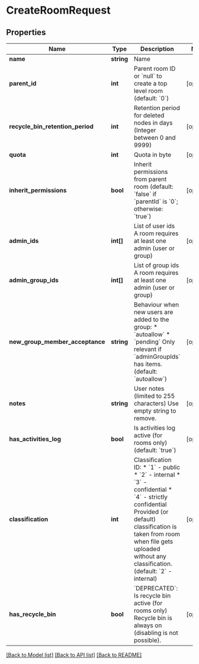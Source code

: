 # CreateRoomRequest

## Properties
Name | Type | Description | Notes
------------ | ------------- | ------------- | -------------
**name** | **string** | Name | 
**parent_id** | **int** | Parent room ID or &#x60;null&#x60; to create a top level room (default: &#x60;0&#x60;) | [optional] 
**recycle_bin_retention_period** | **int** | Retention period for deleted nodes in days (Integer between 0 and 9999) | [optional] 
**quota** | **int** | Quota in byte | [optional] 
**inherit_permissions** | **bool** | Inherit permissions from parent room (default: &#x60;false&#x60; if &#x60;parentId&#x60; is &#x60;0&#x60;; otherwise: &#x60;true&#x60;) | [optional] 
**admin_ids** | **int[]** | List of user ids A room requires at least one admin (user or group) | [optional] 
**admin_group_ids** | **int[]** | List of group ids A room requires at least one admin (user or group) | [optional] 
**new_group_member_acceptance** | **string** | Behaviour when new users are added to the group: * &#x60;autoallow&#x60; * &#x60;pending&#x60;  Only relevant if &#x60;adminGroupIds&#x60; has items. (default: &#x60;autoallow&#x60;) | [optional] 
**notes** | **string** | User notes (limited to 255 characters) Use empty string to remove. | [optional] 
**has_activities_log** | **bool** | Is activities log active (for rooms only) (default: &#x60;true&#x60;) | [optional] 
**classification** | **int** | Classification ID: * &#x60;1&#x60; - public * &#x60;2&#x60; - internal * &#x60;3&#x60; - confidential * &#x60;4&#x60; - strictly confidential  Provided (or default) classification is taken from room when file gets uploaded without any classification. (default: &#x60;2&#x60; - internal) | [optional] 
**has_recycle_bin** | **bool** | &#x60;DEPRECATED&#x60;: Is recycle bin active (for rooms only) Recycle bin is always on (disabling is not possible). | [optional] 

[[Back to Model list]](../README.md#documentation-for-models) [[Back to API list]](../README.md#documentation-for-api-endpoints) [[Back to README]](../README.md)



